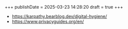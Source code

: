 +++
publishDate = 2025-03-23 14:28:20
draft = true
+++

- https://karpathy.bearblog.dev/digital-hygiene/
- https://www.privacyguides.org/en/
